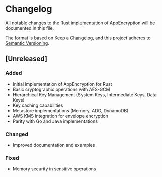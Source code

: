 # Changelog

All notable changes to the Rust implementation of AppEncryption will be documented in this file.

The format is based on [Keep a Changelog](https://keepachangelog.com/en/1.0.0/),
and this project adheres to [Semantic Versioning](https://semver.org/spec/v2.0.0.html).

## [Unreleased]

### Added
- Initial implementation of AppEncryption for Rust
- Basic cryptographic operations with AES-GCM
- Hierarchical Key Management (System Keys, Intermediate Keys, Data Keys)
- Key caching capabilities
- Metastore implementations (Memory, ADO, DynamoDB)
- AWS KMS integration for envelope encryption
- Parity with Go and Java implementations

### Changed
- Improved documentation and examples

### Fixed
- Memory security in sensitive operations